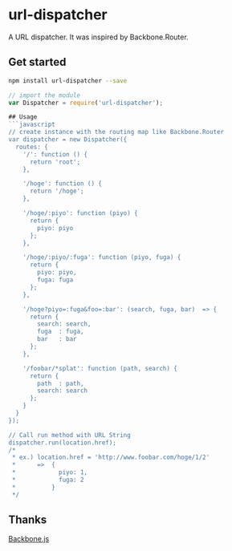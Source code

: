 # url-dispatcher
A URL dispatcher.
It was inspired by Backbone.Router.

## Get started
```bash
npm install url-dispatcher --save
```
```javascript
// import the module
var Dispatcher = require('url-dispatcher');

## Usage
```javascript
// create instance with the routing map like Backbone.Router
var dispatcher = new Dispatcher({
  routes: {
    '/': function () {
      return 'root';
    },

    '/hoge': function () {
      return '/hoge';
    },

    '/hoge/:piyo': function (piyo) {
      return {
        piyo: piyo
      };
    },

    '/hoge/:piyo/:fuga': function (piyo, fuga) {
      return {
        piyo: piyo,
        fuga: fuga
      };
    },

    '/hoge?piyo=:fuga&foo=:bar': (search, fuga, bar)  => {
      return {
        search: search,
        fuga  : fuga,
        bar   : bar
      };
    },

    '/foobar/*splat': function (path, search) {
      return {
        path  : path,
        search: search
      };
    }
  }
});

// Call run method with URL String 
dispatcher.run(location.href);
/* 
 * ex.) location.href = 'http://www.foobar.com/hoge/1/2'
 *      =>  {
 *            piyo: 1,
 *            fuga: 2
 *          }
 */
```

## Thanks
[Backbone.js](https://github.com/jashkenas/backbone)
